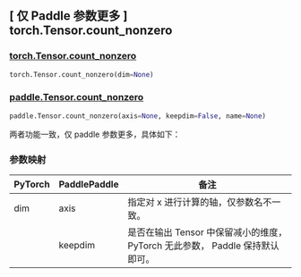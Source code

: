 ## [ 仅 Paddle 参数更多 ] torch.Tensor.count_nonzero

### [torch.Tensor.count_nonzero](https://pytorch.org/docs/stable/generated/torch.Tensor.count_nonzero.html?highlight=count_non#torch.Tensor.count_nonzero)

```python
torch.Tensor.count_nonzero(dim=None)
```

### [paddle.Tensor.count_nonzero](https://www.paddlepaddle.org.cn/documentation/docs/zh/api/paddle/Tensor_cn.html#count-nonzero-axis-none-keepdim-false-name-none)

```python
paddle.Tensor.count_nonzero(axis=None, keepdim=False, name=None)
```

两者功能一致，仅 paddle 参数更多，具体如下：
### 参数映射
| PyTorch  | PaddlePaddle | 备注                                                  |
|----------|--------------| ----------------------------------------------------- |
| dim      | axis         |  指定对 x 进行计算的轴，仅参数名不一致。               |
|          | keepdim      |  是否在输出 Tensor 中保留减小的维度，PyTorch 无此参数， Paddle 保持默认即可。               |
